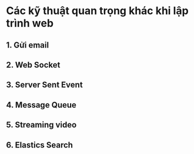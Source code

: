 # Các kỹ thuật quan trọng khác khi lập trình web
## 1. Gửi email

## 2. Web Socket

## 3. Server Sent Event

## 4. Message Queue

## 5. Streaming video

## 6. Elastics Search